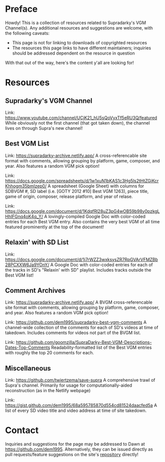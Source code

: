 # Preface
Howdy! This is a collection of resources related to Supradarky's VGM Channel(s).
Any additional resources and suggestions are welcome, with the following caveats:
* This page is not for linking to downloads of copyrighted resources
* The resources this page links to have different maintainers; inquiries should be addressed dependent on the resource in question

With that out of the way, here's the content y'all are looking for!
# Resources
## Supradarky's VGM Channel
Link: https://www.youtube.com/channel/UCjK21_hU5sQoVyxTf5eRU3Q/featured
While obviously not the first channel (that got taken down), the channel lives on through Supra's new channel!
## Best VGM List
Link: https://supradarky-archive.netlify.app/
A cross-referencable site format with comments, allowing grouping by platform, game, composer, and year. Also features a random VGM pick option!

Link: https://docs.google.com/spreadsheets/d/1w1xuN1bKAS1c3Hg5ls2tHtZGiKcrKhhogm35bmIzep0/
A spreadsheet (Google Sheet) with columns for SDBVGM #, SD label (i.e. \[GOTY 2012 #10\] Best VGM 1263), piece title,  game of origin, composer, release platform, and year of relase. 

Link: https://docs.google.com/document/d/1KdqfRl28uZ3pG4wOB59b98y0pzkgLHhIFGnq4oK4q_Y/
A lovingly-compiled Google Doc with color-coded entries for each Best VGM entry. Also contains the very best VGM of all time featured prominently at the top of the document!

## Relaxin' with SD List
Link: https://docs.google.com/document/d/1i7rWZZ3wxksysZR7RpGVArVFMZBb28PCXXW6Ja9YOnY/
A Google Doc with color-coded entries for each of the tracks in SD's "Relaxin' with SD" playlist. Includes tracks outside the Best VGM list!

## Comment Archives
Link: https://supradarky-archive.netlify.app/
A BVGM cross-referencable site format with comments, allowing grouping by platform, game, composer, and year. Also features a random VGM pick option!

Link: https://github.com/dem1995/supradarky-best-vgm-comments
A channel-wide collection of the comments for each of SD's videos at time of takedown. Includes comments for videos not part of the BVGM list.

Link: https://github.com/goomzilla/SupraDarky-Best-VGM-Descriptions-Dates-Top-Comments
Readability-formatted list of the Best VGM entries with roughly the top 20 comments for each.

## Miscellaneous
Link: https://github.com/twiertzema/save-supra
A comprehensive trawl of Supra's channel. Primarily for usage for computationally-aided reconstruction (as in the Netlify webpage)

Link: https://gist.github.com/dem1995/68a595785870d554cd81524daacfed5a
A list of every SD video title and video address at time of site takedown.

# Contact
Inquiries and suggestions for the page may be addressed to Dawn at https://github.com/dem1995. Alternatively, they can be issued directly as pull requests/feature suggestions on the site's [repository](https://github.com/dem1995/supra-vgmdium-compendium) directly!
